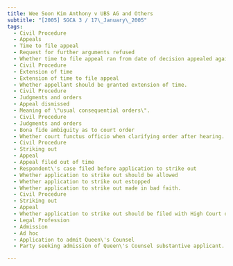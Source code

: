 ```yaml
---
title: Wee Soon Kim Anthony v UBS AG and Others 
subtitle: "[2005] SGCA 3 / 17\_January\_2005"
tags:
  - Civil Procedure
  - Appeals
  - Time to file appeal
  - Request for further arguments refused
  - Whether time to file appeal ran from date of decision appealed against or from date judge certified no further argument required.
  - Civil Procedure
  - Extension of time
  - Extension of time to file appeal
  - Whether appellant should be granted extension of time.
  - Civil Procedure
  - Judgments and orders
  - Appeal dismissed
  - Meaning of \"usual consequential orders\".
  - Civil Procedure
  - Judgments and orders
  - Bona fide ambiguity as to court order
  - Whether court functus officio when clarifying order after hearing.
  - Civil Procedure
  - Striking out
  - Appeal
  - Appeal filed out of time
  - Respondent\'s case filed before application to strike out
  - Whether application to strike out should be allowed
  - Whether application to strike out estopped
  - Whether application to strike out made in bad faith.
  - Civil Procedure
  - Striking out
  - Appeal
  - Whether application to strike out should be filed with High Court or Court of Appeal.
  - Legal Profession
  - Admission
  - Ad hoc
  - Application to admit Queen\'s Counsel
  - Party seeking admission of Queen\'s Counsel substantive applicant.

---
```


